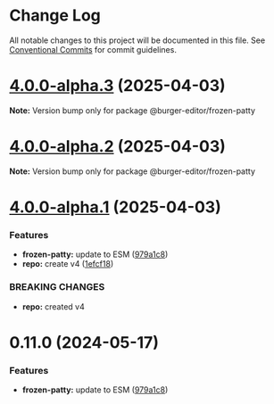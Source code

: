 # Change Log

All notable changes to this project will be documented in this file.
See [Conventional Commits](https://conventionalcommits.org) for commit guidelines.

# [4.0.0-alpha.3](https://github.com/d-zero-dev/BurgerEditor/compare/v4.0.0-alpha.2...v4.0.0-alpha.3) (2025-04-03)

**Note:** Version bump only for package @burger-editor/frozen-patty

# [4.0.0-alpha.2](https://github.com/d-zero-dev/BurgerEditor/compare/v4.0.0-alpha.1...v4.0.0-alpha.2) (2025-04-03)

**Note:** Version bump only for package @burger-editor/frozen-patty

# [4.0.0-alpha.1](https://github.com/d-zero-dev/BurgerEditor/compare/v0.10.0...v4.0.0-alpha.1) (2025-04-03)

### Features

- **frozen-patty:** update to ESM ([979a1c8](https://github.com/d-zero-dev/BurgerEditor/commit/979a1c814a79a440a58f4085cc0086ed2f38737b))
- **repo:** create v4 ([1efcf18](https://github.com/d-zero-dev/BurgerEditor/commit/1efcf18e2f59567a87c5589ae057195c31dbc0e8))

### BREAKING CHANGES

- **repo:** created v4

# 0.11.0 (2024-05-17)

### Features

- **frozen-patty:** update to ESM ([979a1c8](https://github.com/d-zero-dev/burger-editor/commit/979a1c814a79a440a58f4085cc0086ed2f38737b))
